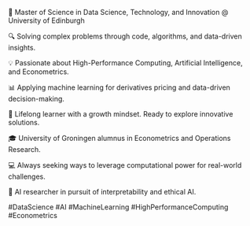 
🚀 Master of Science in Data Science, Technology, and Innovation @ University of Edinburgh

🔍 Solving complex problems through code, algorithms, and data-driven insights.

💡 Passionate about High-Performance Computing, Artificial Intelligence, and Econometrics.

📊 Applying machine learning for derivatives pricing and data-driven decision-making.

🌱 Lifelong learner with a growth mindset. Ready to explore innovative solutions.

🎓 University of Groningen alumnus in Econometrics and Operations Research.

💻 Always seeking ways to leverage computational power for real-world challenges.

🔬 AI researcher in pursuit of interpretability and ethical AI.


#DataScience #AI #MachineLearning #HighPerformanceComputing #Econometrics 





